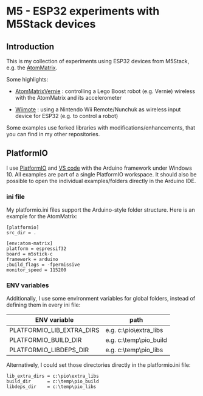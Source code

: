 # M5 - ESP32 experiments with M5Stack devices

## Introduction

This is my collection of experiments using ESP32 devices from M5Stack, e.g. the [AtomMatrix](https://docs.m5stack.com/#/en/core/atom_matrix).

Some highlights:

-  [AtomMatrixVernie](AtomMatrixVernie) : controlling a Lego Boost robot (e.g. Vernie) wireless with the AtomMatrix and its accelerometer

-  [Wiimote](Wiimote) : using a Nintendo Wii Remote/Nunchuk as wireless input device for ESP32 (e.g. to control a robot)

Some examples use forked libraries with modifications/enhancements, that you can find in my other repositories.


## PlatformIO

I use [PlatformIO](https://platformio.org/platformio-ide) and [VS code](https://code.visualstudio.com/) with the Arduino framework under Windows 10. 
All examples are part of a single PlatformIO workspace. 
It should also be possible to open the individual examples/folders directly in the Arduino IDE.

### ini file

My platformio.ini files support the Arduino-style folder structure. Here is an example for the AtomMatrix:

```
[platformio]
src_dir = .

[env:atom-matrix]
platform = espressif32
board = m5stick-c
framework = arduino
;build_flags = -fpermissive
monitor_speed = 115200
```

### ENV variables

Additionally, I use some environment variables for global folders, instead of defining them in every ini file:

| ENV variable | path |
| --- | --- |
| PLATFORMIO_LIB_EXTRA_DIRS | e.g. c:\pio\extra_libs |
| PLATFORMIO_BUILD_DIR | e.g. c:\temp\pio_build |
| PLATFORMIO_LIBDEPS_DIR | e.g. c:\temp\pio_libs|

Alternatively, I could set those directories directly in the platformio.ini file:
```
lib_extra_dirs = c:\pio\extra_libs
build_dir      = c:\temp\pio_build
libdeps_dir    = c:\temp\pio_libs
```
